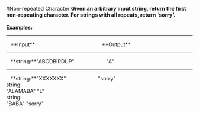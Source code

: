 #Non-repeated Character
**Given an arbitrary input string, return the first non-repeating character. For strings with all repeats, return 'sorry'.**
<br />
<br />
**Examples:**
<hr />
&nbsp;&nbsp;&nbsp;**Input**&nbsp;&nbsp;&nbsp;&nbsp;&nbsp;&nbsp;&nbsp;&nbsp;&nbsp;&nbsp;&nbsp;&nbsp;&nbsp;&nbsp;&nbsp;&nbsp;&nbsp;&nbsp;&nbsp;&nbsp;&nbsp;&nbsp;&nbsp;&nbsp;&nbsp;&nbsp;&nbsp;&nbsp;&nbsp;&nbsp;&nbsp;&nbsp;&nbsp;&nbsp;&nbsp;&nbsp;&nbsp;&nbsp;&nbsp;&nbsp;&nbsp;&nbsp;&nbsp;&nbsp;&nbsp;&nbsp;**Output**
<hr />
&nbsp;&nbsp;&nbsp;**string:**"ABCDBIRDUP"&nbsp;&nbsp;&nbsp;&nbsp;&nbsp;&nbsp;&nbsp;&nbsp;&nbsp;&nbsp;&nbsp;&nbsp;&nbsp;&nbsp;&nbsp;&nbsp;&nbsp;&nbsp;&nbsp;&nbsp;&nbsp;&nbsp;"A"
<hr />
&nbsp;&nbsp;&nbsp;**string:**"XXXXXXX"&nbsp;&nbsp;&nbsp;&nbsp;&nbsp;&nbsp;&nbsp;&nbsp;&nbsp;&nbsp;&nbsp;&nbsp;&nbsp;&nbsp;&nbsp;&nbsp;&nbsp;&nbsp;&nbsp;&nbsp;&nbsp;&nbsp;"sorry"
<br />
string:
<br />
"ALAMABA"	"L"
<br />
string:
<br />
"BABA"	"sorry"
